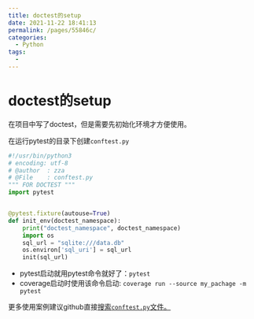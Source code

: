 ```yaml
---
title: doctest的setup
date: 2021-11-22 18:41:13
permalink: /pages/55846c/
categories:
  - Python
tags:
  - 
---
```

# doctest的setup

在项目中写了doctest，但是需要先初始化环境才方便使用。

在运行pytest的目录下创建`conftest.py`

```python
#!/usr/bin/python3
# encoding: utf-8 
# @author  : zza
# @File    : conftest.py
""" FOR DOCTEST """
import pytest


@pytest.fixture(autouse=True)
def init_env(doctest_namespace):
    print("doctest_namespace", doctest_namespace)
    import os
    sql_url = "sqlite:///data.db"
    os.environ['sql_uri'] = sql_url
    init(sql_url)
```

* pytest启动就用pytest命令就好了：`pytest`
* coverage启动时使用该命令启动: `coverage run --source my_pachage -m pytest`

更多使用案例建议github直接[搜索`conftest.py`文件。](https://github.com/search?l=Python&q=filename%3Aconftest.py&type=Code)
